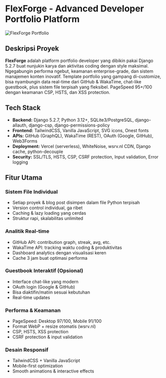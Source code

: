 # FlexForge - Advanced Developer Portfolio Platform

![FlexForge Portfolio](https://ridwaanhall.com/static/img/project/ridwaanhall_com_2025070701.webp)

## Deskripsi Proyek

**FlexForge** adalah platform portfolio developer yang dibikin pakai Django 5.2.7 buat nunjukin karya dan aktivitas coding dengan style maksimal. Ngegabungin performa ngebut, keamanan enterprise-grade, dan sistem manajemen konten inovatif. Template portfolio yang gampang di-customize, bisa nyambungin data real-time dari GitHub & WakaTime, chat-like guestbook, plus sistem file terpisah yang fleksibel. PageSpeed 95+/100 dengan keamanan CSP, HSTS, dan XSS protection.

## Tech Stack

- **Backend:** Django 5.2.7, Python 3.12+, SQLite3/PostgreSQL, django-allauth, django-csp, django-permissions-policy
- **Frontend:** TailwindCSS, Vanilla JavaScript, SVG icons, Onest fonts
- **APIs:** GitHub (GraphQL), WakaTime (REST), OAuth (Google, GitHub), Web3Forms
- **Deployment:** Vercel (serverless), WhiteNoise, wsrv.nl CDN, Django cache, python-decouple
- **Security:** SSL/TLS, HSTS, CSP, CSRF protection, Input validation, Error logging

## Fitur Utama

### Sistem File Individual

- Setiap proyek & blog post disimpen dalam file Python terpisah
- Version control individual, ga ribet
- Caching & lazy loading yang cerdas
- Struktur rapi, skalabilitas unlimited

### Analitik Real-time

- GitHub API: contribution graph, streak, avg, etc.
- WakaTime API: tracking waktu coding & produktivitas
- Dashboard analytics dengan visualisasi keren
- Cache 3 jam buat optimasi performa

### Guestbook Interaktif (Opsional)

- Interface chat-like yang modern
- OAuth login (Google & GitHub)
- Bisa diaktifin/matiin sesuai kebutuhan
- Real-time updates

### Performa & Keamanan

- PageSpeed: Desktop 97/100, Mobile 91/100
- Format WebP + resize otomatis (wsrv.nl)
- CSP, HSTS, XSS protection
- CSRF protection & input validation

### Desain Responsif

- TailwindCSS + Vanilla JavaScript
- Mobile-first optimization
- Smooth animations & interactive effects

